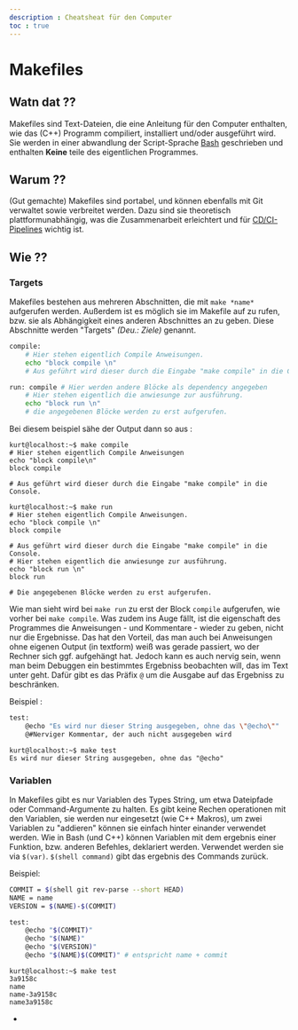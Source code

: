 ```yaml
---
description : Cheatsheat für den Computer
toc : true
---
```


# Makefiles

## Watn dat ??

Makefiles sind Text-Dateien, die eine Anleitung für den Computer enthalten, wie
das (C++) Programm compiliert, installiert und/oder ausgeführt wird. Sie werden in
einer abwandlung der Script-Sprache [Bash](bash.md) geschrieben und enthalten **Keine** teile des eigentlichen Programmes.

## Warum ??

(Gut gemachte) Makefiles sind portabel, und können ebenfalls mit Git verwaltet
sowie verbreitet werden. Dazu sind sie theoretisch plattformunabhängig, was die
Zusammenarbeit erleichtert und für [CD/CI-Pipelines](pipeline.md) wichtig ist.

## Wie ??

### Targets

Makefiles bestehen aus mehreren Abschnitten, die mit  `make *name*` aufgerufen
werden. Außerdem ist es möglich sie im Makefile auf zu rufen, bzw. sie als
Abhängigkeit eines anderen Abschnittes an zu geben. Diese Abschnitte werden "Targets"
*(Deu.: Ziele)* genannt.

```bash
compile:
    # Hier stehen eigentlich Compile Anweisungen.
    echo "block compile \n"
    # Aus geführt wird dieser durch die Eingabe "make compile" in die Console.

run: compile # Hier werden andere Blöcke als dependency angegeben
    # Hier stehen eigentlich die anwiesunge zur ausführung.
    echo "block run \n"
    # die angegebenen Blöcke werden zu erst aufgerufen.
```

Bei diesem beispiel sähe der Output dann so aus :

```terminal
kurt@localhost:~$ make compile
# Hier stehen eigentlich Compile Anweisungen
echo "block compile\n"     
block compile 

# Aus geführt wird dieser durch die Eingabe "make compile" in die Console.
```

```terminal
kurt@localhost:~$ make run
# Hier stehen eigentlich Compile Anweisungen.
echo "block compile \n"
block compile

# Aus geführt wird dieser durch die Eingabe "make compile" in die Console.
# Hier stehen eigentlich die anwiesunge zur ausführung.
echo "block run \n"
block run

# Die angegebenen Blöcke werden zu erst aufgerufen.  
```

Wie man sieht wird bei `make run` zu erst der Block `compile` aufgerufen, wie vorher bei `make compile`.
Was zudem ins Auge fällt, ist die eigenschaft des Programmes die Anweisungen -
und Kommentare - wieder zu geben, nicht nur die Ergebnisse. Das hat den Vorteil,
das man auch bei Anweisungen ohne eigenen Output (in textform) weiß was gerade
passiert, wo der Rechner sich ggf. aufgehängt hat. Jedoch kann es auch nervig
sein, wenn man beim Debuggen ein bestimmtes Ergebniss beobachten will, das im
Text unter geht. Dafür gibt es das Präfix `@` um die Ausgabe auf das Ergebniss zu
beschränken.  

Beispiel :

```bash
test:
    @echo "Es wird nur dieser String ausgegeben, ohne das \"@echo\""
    @#Nerviger Kommentar, der auch nicht ausgegeben wird

```

```terminal
kurt@localhost:~$ make test
Es wird nur dieser String ausgegeben, ohne das "@echo"
```

### Variablen

In Makefiles gibt es nur Variablen des Types String, um etwa Dateipfade oder
Command-Argumente zu halten. Es gibt keine Rechen operationen mit den Variablen, sie
werden nur eingesetzt (wie C++ Makros), um zwei Variablen zu "addieren" können sie
einfach hinter einander verwendet werden. Wie in Bash (und C++) können Variablen mit dem
ergebnis einer Funktion, bzw. anderen Befehles, deklariert werden. Verwendet werden sie
via `$(var)`. `$(shell command)` gibt das ergebnis des Commands zurück.

Beispiel:

```bash
COMMIT = $(shell git rev-parse --short HEAD)
NAME = name
VERSION = $(NAME)-$(COMMIT)

test:
    @echo "$(COMMIT)"
    @echo "$(NAME)"
    @echo "$(VERSION)"
    @echo "$(NAME)$(COMMIT)" # entspricht name + commit
```

```terminal
kurt@localhost:~$ make test
3a9158c
name
name-3a9158c
name3a9158c 
```

-
